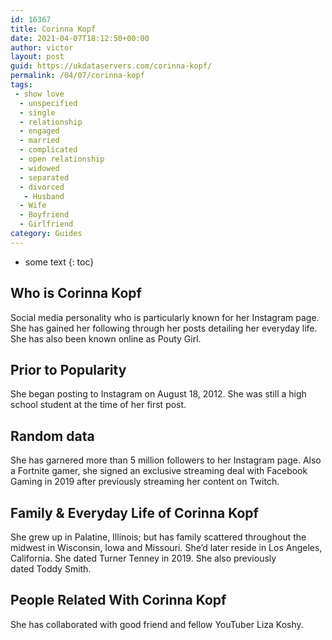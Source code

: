 ```yaml
---
id: 16367
title: Corinna Kopf
date: 2021-04-07T18:12:50+00:00
author: victor
layout: post
guid: https://ukdataservers.com/corinna-kopf/
permalink: /04/07/corinna-kopf
tags:
 - show love
  - unspecified
  - single
  - relationship
  - engaged
  - married
  - complicated
  - open relationship
  - widowed
  - separated
  - divorced
   - Husband
  - Wife
  - Boyfriend
  - Girlfriend
category: Guides
---
```


* some text
{: toc}


## Who is Corinna Kopf



Social media personality who is particularly known for her Instagram page. She has gained her following through her posts detailing her everyday life. She has also been known online as Pouty Girl. 

                
                
                
## Prior to Popularity



She began posting to Instagram on August 18, 2012. She was still a high school student at the time of her first post.

                
                
                
## Random data



She has garnered more than 5 million followers to her Instagram page. Also a Fortnite gamer, she signed an exclusive streaming deal with Facebook Gaming in 2019 after previously streaming her content on Twitch. 

                
                
                
## Family & Everyday Life of Corinna Kopf



She grew up in Palatine, Illinois; but has family scattered throughout the midwest in Wisconsin, Iowa and Missouri. She&#8217;d later reside in Los Angeles, California. She dated Turner Tenney in 2019. She also previously dated Toddy Smith.

                
                
                
## People Related With Corinna Kopf



She has collaborated with good friend and fellow YouTuber Liza Koshy.

                
              
            
          
          
          